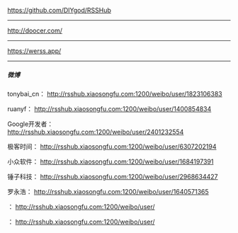 https://github.com/DIYgod/RSSHub

---

http://doocer.com/

---

https://werss.app/


---

##### 微博

tonybai_cn： http://rsshub.xiaosongfu.com:1200/weibo/user/1823106383

ruanyf： http://rsshub.xiaosongfu.com:1200/weibo/user/1400854834

Google开发者： http://rsshub.xiaosongfu.com:1200/weibo/user/2401232554

极客时间： http://rsshub.xiaosongfu.com:1200/weibo/user/6307202194

小众软件： http://rsshub.xiaosongfu.com:1200/weibo/user/1684197391

锤子科技： http://rsshub.xiaosongfu.com:1200/weibo/user/2968634427

罗永浩： http://rsshub.xiaosongfu.com:1200/weibo/user/1640571365

： http://rsshub.xiaosongfu.com:1200/weibo/user/

： http://rsshub.xiaosongfu.com:1200/weibo/user/

#####
